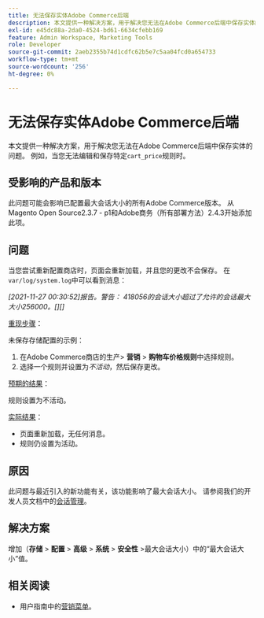 ```yaml
---
title: 无法保存实体Adobe Commerce后端
description: 本文提供一种解决方案，用于解决您无法在Adobe Commerce后端中保存实体的问题。 例如，当您无法编辑和保存特定“cart_price”规则时。
exl-id: e45dc88a-2da0-4524-bd61-6634cfebb169
feature: Admin Workspace, Marketing Tools
role: Developer
source-git-commit: 2aeb2355b74d1cdfc62b5e7c5aa04fcd0a654733
workflow-type: tm+mt
source-wordcount: '256'
ht-degree: 0%

---
```


# 无法保存实体Adobe Commerce后端

本文提供一种解决方案，用于解决您无法在Adobe Commerce后端中保存实体的问题。 例如，当您无法编辑和保存特定`cart_price`规则时。

## 受影响的产品和版本

此问题可能会影响已配置最大会话大小的所有Adobe Commerce版本。 从Magento Open Source2.3.7 - p1和Adobe商务（所有部署方法）2.4.3开始添加此项。


## 问题

当您尝试重新配置商店时，页面会重新加载，并且您的更改不会保存。 在`var/log/system.log`中可以看到消息：

*[2021-11-27 00:30:52]报告。警告： 418056的会话大小超过了允许的会话最大大小256000。[][]*

<u>重现步骤</u>：

未保存存储配置的示例：

1. 在Adobe Commerce商店的生产> **营销** > **购物车价格规则**&#x200B;中选择规则。
1. 选择一个规则并设置为&#x200B;*不活动*，然后保存更改。

<u>预期的结果</u>：

规则设置为不活动。

<u>实际结果</u>：

* 页面重新加载，无任何消息。
* 规则仍设置为活动。

## 原因

此问题与最近引入的新功能有关，该功能影响了最大会话大小。 请参阅我们的开发人员文档中的[会话管理](https://experienceleague.adobe.com/zh-hans/docs/commerce-admin/systems/security/security-session-management)。

## 解决方案

增加（**存储** > **配置** > **高级** > **系统** > **安全性** >最大会话大小）中的“最大会话大小”值。

## 相关阅读

* 用户指南中的[营销菜单](https://experienceleague.adobe.com/zh-hans/docs/commerce-admin/marketing/marketing-menu)。
